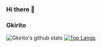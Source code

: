 ### Hi there 👋

<!--
**Gkirito/Gkirito** is a ✨ _special_ ✨ repository because its `README.md` (this file) appears on your GitHub profile.

Here are some ideas to get you started:

- 🔭 I’m currently working on ...
- 🌱 I’m currently learning ...
- 👯 I’m looking to collaborate on ...
- 🤔 I’m looking for help with ...
- 💬 Ask me about ...
- 📫 How to reach me: ...
- 😄 Pronouns: ...
- ⚡ Fun fact: ...
-->

### Gkirito
![Gkirito's github stats](https://github-readme-stats.vercel.app/api?username=Gkirito&count_private=true&show_icons=true)
[![Top Langs](https://github-readme-stats.vercel.app/api/top-langs/?username=Gkirito&layout=compact)](https://github.com/anuraghazra/github-readme-stats)

